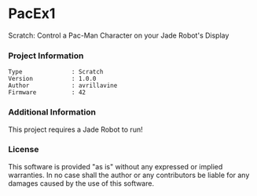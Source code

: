 PacEx1
================

Scratch: Control a Pac-Man Character on your Jade Robot's Display

### Project Information
```
Type              : Scratch
Version           : 1.0.0
Author            : avrillavine
Firmware          : 42
```

### Additional Information
This project requires a Jade Robot to run!

### License
This software is provided "as is" without any expressed or implied warranties.  In no case shall the author or any contributors be liable for any damages caused by the use of this software.
